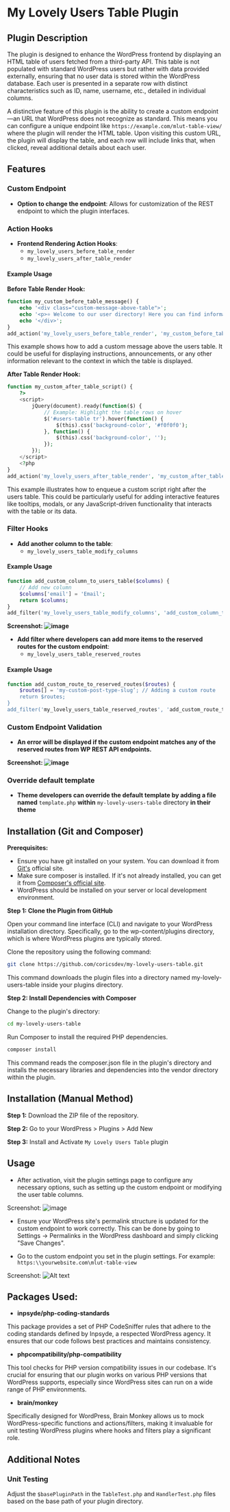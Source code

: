 # My Lovely Users Table Plugin

## Plugin Description
The plugin is designed to enhance the WordPress frontend by displaying an HTML table of users fetched from a third-party API. This table is not populated with standard WordPress users but rather with data provided externally, ensuring that no user data is stored within the WordPress database. Each user is presented in a separate row with distinct characteristics such as ID, name, username, etc., detailed in individual columns.

A distinctive feature of this plugin is the ability to create a custom endpoint—an URL that WordPress does not recognize as standard. This means you can configure a unique endpoint like `https://example.com/mlut-table-view/` where the plugin will render the HTML table. Upon visiting this custom URL, the plugin will display the table, and each row will include links that, when clicked, reveal additional details about each user.

## Features

### Custom Endpoint
- **Option to change the endpoint**: Allows for customization of the REST endpoint to which the plugin interfaces.

### Action Hooks
- **Frontend Rendering Action Hooks**:
  - `my_lovely_users_before_table_render`
  - `my_lovely_users_after_table_render`

#### Example Usage

**Before Table Render Hook:**
```php
function my_custom_before_table_message() {
    echo '<div class="custom-message-above-table">';
    echo '<p>⭐ Welcome to our user directory! Here you can find information about all our members. ⭐</p>';
    echo '</div>';
}
add_action('my_lovely_users_before_table_render', 'my_custom_before_table_message');
```
This example shows how to add a custom message above the users table. It could be useful for displaying instructions, announcements, or any other information relevant to the context in which the table is displayed.

**After Table Render Hook:**
```php
function my_custom_after_table_script() {
    ?>
    <script>
        jQuery(document).ready(function($) {
            // Example: Highlight the table rows on hover
            $('#users-table tr').hover(function() {
                $(this).css('background-color', '#f0f0f0');
            }, function() {
                $(this).css('background-color', '');
            });
        });
    </script>
    <?php
}
add_action('my_lovely_users_after_table_render', 'my_custom_after_table_script');
```
This example illustrates how to enqueue a custom script right after the users table. This could be particularly useful for adding interactive features like tooltips, modals, or any JavaScript-driven functionality that interacts with the table or its data.

### Filter Hooks
- **Add another column to the table**:
  - `my_lovely_users_table_modify_columns`
#### Example Usage
```php
function add_custom_column_to_users_table($columns) {
    // Add new column
    $columns['email'] = 'Email';
    return $columns;
}
add_filter('my_lovely_users_table_modify_columns', 'add_custom_column_to_users_table');

```
**Screenshot: ![image](https://github.com/coricsdev/my-lovely-users-table/assets/83392299/cca1b31a-8122-41ba-8977-c29649a376b7)**

- **Add filter where developers can add more items to the reserved routes for the custom endpoint**:
  - `my_lovely_users_table_reserved_routes`
#### Example Usage
```php
function add_custom_route_to_reserved_routes($routes) {
    $routes[] = 'my-custom-post-type-slug’; // Adding a custom route
    return $routes;
}
add_filter('my_lovely_users_table_reserved_routes', 'add_custom_route_to_reserved_routes');
```

### Custom Endpoint Validation
- **An error will be displayed if the custom endpoint matches any of the reserved routes from WP REST API endpoints.**

**Screenshot: ![image](https://github.com/coricsdev/my-lovely-users-table/assets/83392299/a993463e-8786-4b29-b5b7-a8092940cf18)**

### Override default template
- **Theme developers  can override the default template by adding a file named** `template.php` **within**  `my-lovely-users-table` directory **in their theme**

## Installation (Git and Composer)
**Prerequisites:**
- Ensure you have git installed on your system. You can download it from [Git's](https://git-scm.com/downloads) official site.
- Make sure composer is installed. If it's not already installed, you can get it from [Composer's official site](https://getcomposer.org/download/).
- WordPress should be installed on your server or local development environment.
  
**Step 1: Clone the Plugin from GitHub**

Open your command line interface (CLI) and navigate to your WordPress installation directory. Specifically, go to the wp-content/plugins directory, which is where WordPress plugins are typically stored.

Clone the repository using the following command:
```bash
git clone https://github.com/coricsdev/my-lovely-users-table.git
```
This command downloads the plugin files into a directory named my-lovely-users-table inside your plugins directory.

**Step 2: Install Dependencies with Composer**

Change to the plugin's directory:

```bash
cd my-lovely-users-table
```

Run Composer to install the required PHP dependencies. 
```bash
composer install
```

This command reads the composer.json file in the plugin's directory and installs the necessary libraries and dependencies into the vendor directory within the plugin.

## Installation (Manual Method)

**Step 1:** Download the ZIP file of the repository.

**Step 2:** Go to your WordPress > Plugins > Add New

**Step 3:** Install and Activate `My Lovely Users Table` plugin

## Usage

- After activation, visit the plugin settings page to configure any necessary options, such as setting up the custom endpoint or modifying the user table columns.

Screenshot:
![image](https://github.com/coricsdev/my-lovely-users-table/assets/83392299/34e6199a-fad9-4c76-9c43-dfa4919614f5)


- Ensure your WordPress site's permalink structure is updated for the custom endpoint to work correctly. This can be done by going to Settings -> Permalinks in the WordPress dashboard and simply clicking "Save Changes".

- Go to the custom endpoint you set in the plugin settings. For example: `https:\\yourwebsite.com\mlut-table-view`

Screenshot:
![Alt text](image.png)


## Packages Used:

- **inpsyde/php-coding-standards**

This package provides a set of PHP CodeSniffer rules that adhere to the coding standards defined by Inpsyde, a respected WordPress agency. It ensures that our code follows best practices and maintains consistency.

- **phpcompatibility/php-compatibility**

This tool checks for PHP version compatibility issues in our codebase. It's crucial for ensuring that our plugin works on various PHP versions that WordPress supports, especially since WordPress sites can run on a wide range of PHP environments.

- **brain/monkey**

Specifically designed for WordPress, Brain Monkey allows us to mock WordPress-specific functions and actions/filters, making it invaluable for unit testing WordPress plugins where hooks and filters play a significant role.

## Additional Notes


### Unit Testing

Adjust the `$basePluginPath` in the `TableTest.php` and `HandlerTest.php` files based on the base path of your plugin directory.
